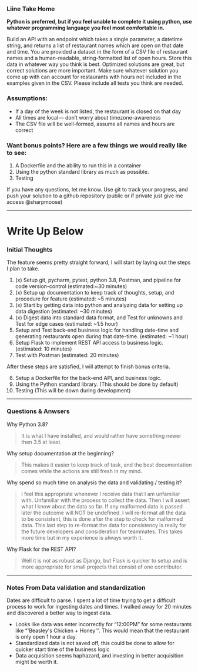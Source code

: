 ### Liine Take Home 

__Python is preferred, but if you feel unable to complete it using python, use whatever programming language you feel most comfortable in.__

Build an API with an endpoint which takes a single parameter, a datetime string, and returns a list of restaurant names which are open on that date and time. You are provided a dataset in the form of a CSV file of restaurant names and a human-readable, string-formatted list of open hours. Store this data in whatever way you think is best. Optimized solutions are great, but correct solutions are more important. Make sure whatever solution you come up with can account for restaurants with hours not included in the examples given in the CSV. Please include all tests you think are needed.

### Assumptions:
* If a day of the week is not listed, the restaurant is closed on that day
* All times are local — don’t worry about timezone-awareness
* The CSV file will be well-formed, assume all names and hours are correct

### Want bonus points? Here are a few things we would really like to see:
1. A Dockerfile and the ability to run this in a container
3. Using the python standard library as much as possible.
4. Testing

If you have any questions, let me know. Use git to track your progress, and push your solution to a github repository (public or if private just give me access @sharpmoose)

--------

# Write Up Below


### Initial Thoughts
The feature seems pretty straight forward, I will start by laying out the steps I plan to take.
1. (x) Setup git, pycharm, pytest, python 3.8, Postman, and pipeline for code version-control (estimated:~30 minutes)
2. (x) Setup up documentation to keep track of thoughts, setup, and procedure for feature (estimated: ~5 minutes)
3. (x) Start by getting data into python and analyzing data for setting up data digestion (estimated: ~30 minutes) 
4. (x) Digest data into standard data format, and Test for unknowns and Test for edge cases (estimated: ~1.5 hour)
5. Setup and Test back-end business logic for handling date-time and generating restaurants open during that date-time. (estimated: ~1 hour)
6. Setup Flask to implement REST API access to business logic. (estimated: 10 minutes)
7. Test with Postman (estimated: 20 minutes)

After these steps are satisfied, I will attempt to finish bonus criteria.

8. Setup a Dockerfile for the back-end API, and business logic.
9. Using the Python standard library. (This should be done by default)
10.  Testing (This will be down during development)

-------
### Questions & Anwsers
Why Python 3.8?
> It is what I have installed, and would rather have something newer then 3.5 at least.

Why setup documentation at the beginning?
> This makes it easier to keep track of task, and the best documentation comes while the actions are still fresh in my mind.

Why spend so much time on analysis the data and validating / testing it?
> I feel this appropriate whenever I receive data that I am unfamiliar with. Unfamiliar with the process to collect the data. 
Then I will assert what I know about the data so far. If any malformed data is passed later the outcome will NOT be undefined.
I will re-format all the data to be consistent, this is done after the step to check for malformed data. 
This last step to re-format the data for consistency is really for the future developers and consideration for teammates.
This takes more time but in my experience is always worth it.

Why Flask for the REST API?
>Well it is not as robust as Django, but Flask is quicker to setup and is more appropriate for small projects that consist of one contributor.

----------

### Notes From Data validation and standardization
 Dates are  difficult to parse. I spent a lot of time trying to get a difficult process to 
 work for ingesting dates and times. I walked away for 20 minutes and discovered a better way to ingest data.

* Looks like data was enter incorrectly for “12:00PM” for some restaurants like “'Beasley\'s Chicken + Honey'”. This would mean that the restaurant is only open 1 hour a day.
* Standardized data is not saved off, this could be done to allow for quicker start time of the business logic
* Data acquisition seems haphazard, and investing in better acquisition might be worth it.


